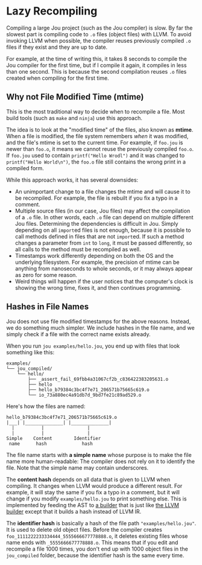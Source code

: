 # Lazy Recompiling

Compiling a large Jou project (such as the Jou compiler) is slow.
By far the slowest part is compiling code to `.o` files (object files) with LLVM.
To avoid invoking LLVM when possible,
the compiler reuses previously compiled `.o` files if they exist and they are up to date.

For example, at the time of writing this, it takes 8 seconds to compile the Jou compiler for the first time,
but if I compile it again, it compiles in less than one second.
This is because the second compilation reuses `.o` files created when compiling for the first time.


## Why not File Modified Time (mtime)

This is the most traditional way to decide when to recompile a file.
Most build tools (such as `make` and `ninja`) use this approach.

The idea is to look at the "modified time" of the files, also known as **mtime**.
When a file is modified, the file system remembers *when* it was modified,
and the file's mtime is set to the current time.
For example, if `foo.jou` is newer than `foo.o`,
it means we cannot reuse the previously compiled `foo.o`.
If `foo.jou` used to contain `printf("Hello Wrodl")`
and it was changed to `printf("Hello World\n")`,
the `foo.o` file still contains the wrong print in a compiled form.

While this approach works, it has several downsides:
- An unimportant change to a file changes the mtime and will cause it to be recompiled.
    For example, the file is rebuilt if you fix a typo in a comment.
- Multiple source files (in our case, Jou files) may affect the compilation of a `.o` file.
    In other words, each `.o` file can depend on multiple different Jou files.
    Determining the dependencies is difficult in Jou.
    Simply depending on all `import`ed files is not enough,
    because it is possible to call methods defined in files that are not `import`ed.
    If such a method changes a parameter from `int` to `long`, it must be passed differently,
    so all calls to the method must be recompiled as well.
- Timestamps work differently depending on both the OS and the underlying filesystem.
    For example, the precision of mtime can be anything from nanoseconds to whole seconds,
    or it may always appear as zero for some reason.
- Weird things will happen if the user notices that the computer's clock is showing the wrong time,
    fixes it, and then continues programming.


## Hashes in File Names

Jou does not use file modified timestamps for the above reasons.
Instead, we do something much simpler.
We include hashes in the file name,
and we simply check if a file with the correct name exists already.

When you run `jou examples/hello.jou`, you end up with files that look something like this:

```
examples/
└── jou_compiled/
    └── hello/
        ├── _assert_fail_69fbb4a31067cf2b_c836422383205631.o
        ├── hello
        ├── hello_b79384c3bc4f7e71_206571b75665c619.o
        └── io_73a880ec4a91db7d_9bd7fe21c89ad529.o
```

Here's how the files are named:

    hello_b79384c3bc4f7e71_206571b75665c619.o
    |___| |______________| |______________|
      |          |                |
      |          |                |
    Simple    Content        Identifier
     name      hash             hash

The file name starts with **a simple name**
whose purpose is to make the file name more human-readable:
The compiler does not rely on it to identify the file.
Note that the simple name may contain underscores.

The **content hash** depends on all data that is given to LLVM when compiling.
It changes when LLVM would produce a different result.
For example, it will stay the same if you fix a typo in a comment,
but it will change if you modify `examples/hello.jou` to print something else.
This is implemented by feeding the AST to
[a builder](../../compiler/builders/hash_builder.jou) that is just like
[the LLVM builder](../../compiler/builders/llvm_builder.jou)
except that it builds a hash instead of LLVM IR.

The **identifier hash** is basically a hash of the file path `"examples/hello.jou"`.
It is used to delete old object files.
Before the compiler creates `foo_1111222233334444_5555666677778888.o`,
it deletes existing files whose name ends with `_5555666677778888.o`.
This means that if you edit and recompile a file 1000 times,
you don't end up with 1000 object files in the `jou_compiled` folder,
because the identifier hash is the same every time.
